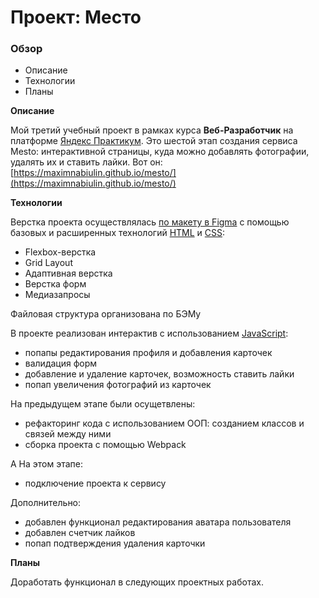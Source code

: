 # Проект: Место

### Обзор

* Описание
* Технологии
* Планы

**Описание**

Мой третий учебный проект в рамках курса **Веб-Разработчик** на платформе [Яндекс Практикум](https://practicum.yandex.ru/).
Это шестой этап создания сервиса Mesto: интерактивной страницы, куда можно добавлять фотографии, удалять их и ставить лайки. Вот он: [https://maximnabiulin.github.io/mesto/](https://maximnabiulin.github.io/mesto/)

**Технологии**

Верстка проекта осуществлялась [по макету в Figma](https://www.figma.com/file/2cn9N9jSkmxD84oJik7xL7/JavaScript.-Sprint-4?node-id=0%3A1) с помощью базовых и расширенных технологий [HTML](https://ru.wikipedia.org/wiki/HTML) и [CSS](https://ru.wikipedia.org/wiki/CSS):
* Flexbox-верстка
* Grid Layout
* Адаптивная верстка
* Верстка форм
* Медиазапросы

Файловая структура организована по БЭМу

В проекте реализован интерактив с использованием [JavaScript](https://ru.wikipedia.org/wiki/JavaScript):
* попапы редактирования профиля и добавления карточек
* валидация форм
* добавление и удаление карточек, возможность ставить лайки
* попап увеличения фотографий из карточек

На предыдущем этапе были осущетвлены:
* рефакторинг кода с использованием ООП: созданием классов и связей между ними
* сборка проекта с помощью Webpack

А На этом этапе:
* подключение проекта к сервису

Дополнительно:
* добавлен функционал редактирования аватара пользователя
* добавлен счетчик лайков
* попап подтверждения удаления карточки


**Планы**

Доработать функционал в следующих проектных работах.